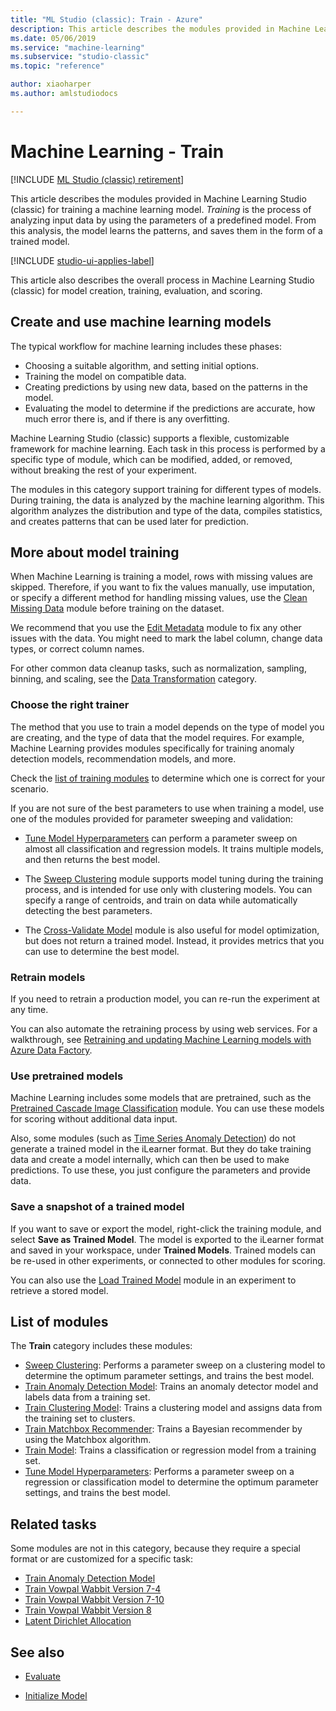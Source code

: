 ```yaml
---
title: "ML Studio (classic): Train - Azure"
description: This article describes the modules provided in Machine Learning Studio (classic) for training a machine learning model.
ms.date: 05/06/2019
ms.service: "machine-learning"
ms.subservice: "studio-classic"
ms.topic: "reference"

author: xiaoharper
ms.author: amlstudiodocs

---
```

# Machine Learning - Train

[!INCLUDE [ML Studio (classic) retirement](./includes/machine-learning-studio-classic-deprecation.md)]

This article describes the modules provided in Machine Learning Studio (classic) for training a machine learning model. _Training_ is the process of analyzing input data by using the parameters of a predefined model. From this analysis, the model learns the patterns, and saves them in the form of a trained model.

[!INCLUDE [studio-ui-applies-label](./includes/studio-ui-applies-label.md)]

This article also describes the overall process in Machine Learning Studio (classic) for model creation, training, evaluation, and scoring.

## Create and use machine learning models

The typical workflow for machine learning includes these phases:

- Choosing a suitable algorithm, and setting initial options.
- Training the model on compatible data.
- Creating predictions by using new data, based on the patterns in the model.
- Evaluating the model to determine if the predictions are accurate, how much error there is, and if there is any overfitting.

Machine Learning Studio (classic) supports a flexible, customizable framework for machine learning. Each task in this process is performed by a specific type of module, which can be modified, added, or removed, without breaking the rest of your experiment. 

The modules in this category support training for different types of models. During training, the data is analyzed by the machine learning algorithm. This algorithm analyzes the distribution and type of the data, compiles statistics, and creates patterns that can be used later for prediction.

## More about model training

When Machine Learning is training a model, rows with missing values are skipped. Therefore, if you want to fix the values manually, use imputation, or specify a different method for handling missing values, use the [Clean Missing Data](clean-missing-data.md) module before training on the dataset.

We recommend that you use the [Edit Metadata](edit-metadata.md) module to fix any other issues with the data. You might need to mark the label column, change data types, or correct column names.

For other common data cleanup tasks, such as normalization, sampling, binning, and scaling, see the [Data Transformation](data-transformation.md) category.

### Choose the right trainer

The method that you use to train a model depends on the type of model you are creating, and the type of data that the model requires. For example, Machine Learning provides modules specifically for training anomaly detection models, recommendation models, and more.

Check the [list of training modules](#bkmk_ModList) to determine which one is correct for your scenario.

If you are not sure of the best parameters to use when training a model, use one of the modules provided for parameter sweeping and validation:

+  [Tune Model Hyperparameters](tune-model-hyperparameters.md) can perform a parameter sweep on almost all classification and regression models. It trains multiple models, and then returns the best model. 

+ The [Sweep Clustering](sweep-clustering.md) module supports model tuning during the training process, and is intended for use only with clustering models. You can specify a range of centroids, and train on data while automatically detecting the best parameters.

+ The [Cross-Validate Model](cross-validate-model.md) module is also useful for model optimization, but does not return a trained model. Instead, it provides metrics that you can use to determine the best model.

### Retrain models

If you need to retrain a production model, you can re-run the experiment at any time.

You can also automate the retraining process by using web services. For a walkthrough, see [Retraining and updating Machine Learning models with Azure Data Factory](https://azure.microsoft.com/blog/retraining-and-updating-azure-machine-learning-models-with-azure-data-factory/).

### Use pretrained models

Machine Learning includes some models that are pretrained, such as the [Pretrained Cascade Image Classification](pretrained-cascade-image-classification.md) module. You can use these models for scoring without additional data input.

Also, some modules (such as [Time Series Anomaly Detection](time-series-anomaly-detection.md)) do not generate a trained model in the iLearner format. But they do take training data and create a model internally, which can then be used to make predictions. To use these, you just configure the parameters and provide data. 

### Save a snapshot of a trained model

If you want to save or export the model, right-click the training module, and select **Save as Trained Model**. The model is exported to the iLearner format and saved in your workspace, under **Trained Models**. Trained models can be re-used in other experiments, or connected to other modules for scoring.

You can also use the [Load Trained Model](load-trained-model.md) module in an experiment to retrieve a stored model.

## <a name = "bkmk_ModList"></a> List of modules

The **Train** category includes these modules:

+ [Sweep Clustering](sweep-clustering.md): Performs a parameter sweep on a clustering model to determine the optimum parameter settings, and trains the best model.
+ [Train Anomaly Detection Model](train-anomaly-detection-model.md): Trains an anomaly detector model and labels data from a training set.
+ [Train Clustering Model](train-clustering-model.md): Trains a clustering model and assigns data from the training set to clusters.
+ [Train Matchbox Recommender](train-matchbox-recommender.md): Trains a Bayesian recommender by using the Matchbox algorithm.
+ [Train Model](train-model.md): Trains a classification or regression model from a training set.
+ [Tune Model Hyperparameters](tune-model-hyperparameters.md): Performs a parameter sweep on a regression or classification model to determine the optimum parameter settings, and trains the best model.

## Related tasks

Some modules are not in this category, because they require a special format or are customized for a specific task:

+ [Train Anomaly Detection Model](train-anomaly-detection-model.md)
+ [Train Vowpal Wabbit Version 7-4](train-vowpal-wabbit-version-7-4-model.md) 
+ [Train Vowpal Wabbit Version 7-10](train-vowpal-wabbit-version-7-10-model.md)
+ [Train Vowpal Wabbit Version 8](train-vowpal-wabbit-version-8-model.md)
+ [Latent Dirichlet Allocation](latent-dirichlet-allocation.md)

## See also

- [Evaluate](machine-learning-evaluate.md)

- [Initialize Model](machine-learning-initialize-model.md)

